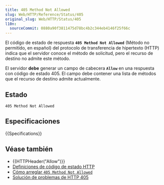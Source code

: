 ```yaml
---
title: 405 Method Not Allowed
slug: Web/HTTP/Reference/Status/405
original_slug: Web/HTTP/Status/405
l10n:
  sourceCommit: 0880a90f3811475d78bc4b2c344eb4146f25f66c
---
```


El código de estado de respuesta **`405 Method Not Allowed`** (Método no permitido, en español) del protocolo de transferencia de hipertexto (HTTP) indica que el servidor conoce el método de solicitud, pero el recurso de destino no admite este método.

El servidor **debe** generar un campo de cabecera **`Allow`** en una respuesta con código de estado 405. El campo debe contener una lista de métodos que el recurso de destino admite actualmente.

## Estado

```http
405 Method Not Allowed
```

## Especificaciones

{{Specifications}}

## Véase también

- {{HTTPHeader("Allow")}}
- [Definiciones de código de estado HTTP](https://httpwg.org/specs/rfc9110.html#status.405)
- [Cómo arreglar `405 Method Not Allowed`](https://kinsta.com/blog/405-method-not-allowed-error/)
- [Solución de problemas de HTTP 405](https://docs.microsoft.com/aspnet/web-api/overview/testing-and-debugging/troubleshooting-http-405-errors-after-publishing-web-api-applications)
